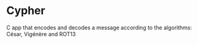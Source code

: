 # Cypher
C app that encodes and decodes a message according to the algorithms: César, Vigénère and ROT13
